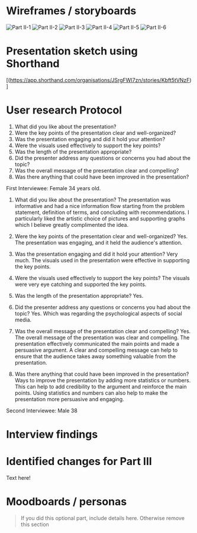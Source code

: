 

# Wireframes / storyboards

![Part II-1](https://github.com/Bayan-Sairafi/Bayan_Sairafi/assets/123404677/49fc7790-69ad-4d36-b68f-b5e5732d9eb7)
![Part II-2](https://github.com/Bayan-Sairafi/Bayan_Sairafi/assets/123404677/20b74d71-49f8-4fa7-a4c3-b4f775ac8459)
![Part II-3](https://github.com/Bayan-Sairafi/Bayan_Sairafi/assets/123404677/d8ad118e-3a1d-4503-83b4-23128a6ffba9)
![Part II-4](https://github.com/Bayan-Sairafi/Bayan_Sairafi/assets/123404677/768f6c4e-03a4-4f57-980e-94a9e490a8a6)
![Part II-5](https://github.com/Bayan-Sairafi/Bayan_Sairafi/assets/123404677/fd11d2b1-657a-4953-977a-78e3b7ed30ae)
![Part II-6](https://github.com/Bayan-Sairafi/Bayan_Sairafi/assets/123404677/3db4ffb5-f857-427d-8594-80e40c759b74)



# Presentation sketch using Shorthand 

[(https://app.shorthand.com/organisations/JSrgFWI7zn/stories/Kbft5tVNzF)]

# User research Protocol 


1.	What did you like about the presentation?
2.	Were the key points of the presentation clear and well-organized?
3.	Was the presentation engaging and did it hold your attention?
4.	Were the visuals used effectively to support the key points?
5.	Was the length of the presentation appropriate?
6.	Did the presenter address any questions or concerns you had about the topic?
7.	Was the overall message of the presentation clear and compelling?
8.	Was there anything that could have been improved in the presentation?

First Interviewee: Female 34 years old. 

1. What did you like about the presentation?
 The presentation was informative and had a nice information flow starting from the problem statement, definition of terms, and concluding with recommendations. I particularly liked the artistic choice of pictures and supporting graphs which I believe greatly complimented the idea.

2. Were the key points of the presentation clear and well-organized?
Yes. The presentation was engaging, and it held the audience's attention.

3. Was the presentation engaging and did it hold your attention?
Very much. The visuals used in the presentation were effective in supporting the key points. 

4. Were the visuals used effectively to support the key points?
The visuals were very eye catching and supported the key points.

5. Was the length of the presentation appropriate?
Yes.

6. Did the presenter address any questions or concerns you had about the topic?
Yes. Which was regarding the psychological aspects of social media. 

7. Was the overall message of the presentation clear and compelling?
Yes. The overall message of the presentation was clear and compelling. The presentation effectively communicated the main points and made a persuasive argument. A clear and compelling message can help to ensure that the audience takes away something valuable from the presentation.

8. Was there anything that could have been improved in the presentation?
Ways to improve the presentation by adding more statistics or numbers. This can help to add credibility to the argument and reinforce the main points. Using statistics and numbers can also help to make the presentation more persuasive and engaging.

Second Interviewee: Male 38 




# Interview findings





# Identified changes for Part III

Text here!



# Moodboards / personas
> If you did this optional part, include details here.  Otherwise remove this section








 




